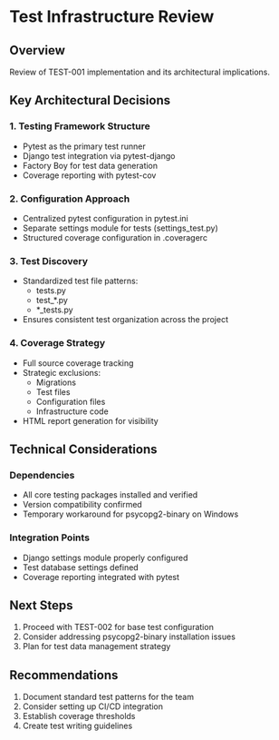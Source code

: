 # Test Infrastructure Review

## Overview
Review of TEST-001 implementation and its architectural implications.

## Key Architectural Decisions

### 1. Testing Framework Structure
- Pytest as the primary test runner
- Django test integration via pytest-django
- Factory Boy for test data generation
- Coverage reporting with pytest-cov

### 2. Configuration Approach
- Centralized pytest configuration in pytest.ini
- Separate settings module for tests (settings_test.py)
- Structured coverage configuration in .coveragerc

### 3. Test Discovery
- Standardized test file patterns:
  - tests.py
  - test_*.py
  - *_tests.py
- Ensures consistent test organization across the project

### 4. Coverage Strategy
- Full source coverage tracking
- Strategic exclusions:
  - Migrations
  - Test files
  - Configuration files
  - Infrastructure code
- HTML report generation for visibility

## Technical Considerations

### Dependencies
- All core testing packages installed and verified
- Version compatibility confirmed
- Temporary workaround for psycopg2-binary on Windows

### Integration Points
- Django settings module properly configured
- Test database settings defined
- Coverage reporting integrated with pytest

## Next Steps
1. Proceed with TEST-002 for base test configuration
2. Consider addressing psycopg2-binary installation issues
3. Plan for test data management strategy

## Recommendations
1. Document standard test patterns for the team
2. Consider setting up CI/CD integration
3. Establish coverage thresholds
4. Create test writing guidelines
